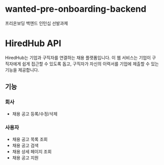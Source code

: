 # wanted-pre-onboarding-backend
프리온보딩 백엔드 인턴십 선발과제

# HiredHub API

HiredHub는 기업과 구직자를 연결하는 채용 플랫폼입니다. 이 웹 서비스는 기업이 구직자에게 쉽게 접근할 수 있도록 돕고, 구직자가 자신의 이력서를 기업에 제출할 수 있는 기능을 제공합니다.


## 기능

### 회사

- 채용 공고 등록/수정/삭제


### 사용자
- 채용 공고 목록 조회
- 채용 공고 검색
- 채용 상세 페이지 조회
- 채용 공고 지원

